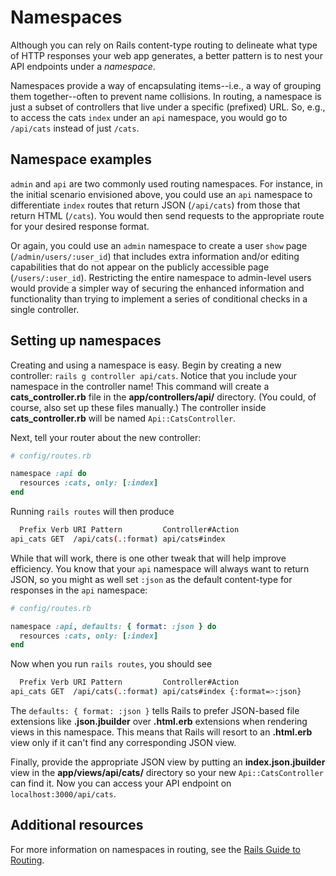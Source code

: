 # Namespaces

Although you can rely on Rails content-type routing to delineate what type of
HTTP responses your web app generates, a better pattern is to nest your API
endpoints under a _namespace_.

Namespaces provide a way of encapsulating items--i.e., a way of grouping them
together--often to prevent name collisions. In routing, a namespace is just a
subset of controllers that live under a specific (prefixed) URL. So, e.g., to
access the cats `index` under an `api` namespace, you would go to `/api/cats`
instead of just `/cats`.

## Namespace examples

`admin` and `api` are two commonly used routing namespaces. For instance, in the
initial scenario envisioned above, you could use an `api` namespace to
differentiate `index` routes that return JSON (`/api/cats`) from those that
return HTML (`/cats`). You would then send requests to the appropriate route for
your desired response format.

Or again, you could use an `admin` namespace to create a user `show` page
(`/admin/users/:user_id`) that includes extra information and/or editing
capabilities that do not appear on the publicly accessible page
(`/users/:user_id`). Restricting the entire namespace to admin-level users would
provide a simpler way of securing the enhanced information and functionality
than trying to implement a series of conditional checks in a single controller.

## Setting up namespaces

Creating and using a namespace is easy. Begin by creating a new controller:
`rails g controller api/cats`. Notice that you include your namespace in the
controller name! This command will create a __cats_controller.rb__ file in the
__app/controllers/api/__ directory. (You could, of course, also set up these
files manually.) The controller inside __cats_controller.rb__ will be named
`Api::CatsController`.

Next, tell your router about the new controller:

```rb
# config/routes.rb

namespace :api do
  resources :cats, only: [:index]
end
```

Running `rails routes` will then produce

```sh
  Prefix Verb URI Pattern         Controller#Action
api_cats GET  /api/cats(.:format) api/cats#index
```

While that will work, there is one other tweak that will help improve
efficiency. You know that your `api` namespace will always want to return JSON,
so you might as well set `:json` as the default content-type for responses in
the `api` namespace:

```rb
# config/routes.rb

namespace :api, defaults: { format: :json } do
  resources :cats, only: [:index]
end
```

Now when you run `rails routes`, you should see

```sh
  Prefix Verb URI Pattern         Controller#Action
api_cats GET  /api/cats(.:format) api/cats#index {:format=>:json}
```

The `defaults: { format: :json }` tells Rails to prefer JSON-based file
extensions like __.json.jbuilder__ over __.html.erb__ extensions when rendering
views in this namespace. This means that Rails will resort to an __.html.erb__
view only if it can't find any corresponding JSON view.

Finally, provide the appropriate JSON view by putting an __index.json.jbuilder__
view in the __app/views/api/cats/__ directory so your new `Api::CatsController`
can find it. Now you can access your API endpoint on `localhost:3000/api/cats`.

## Additional resources

For more information on namespaces in routing, see the [Rails Guide to
Routing][namespaces].

[namespaces]: https://guides.rubyonrails.org/routing.html#controller-namespaces-and-routing
